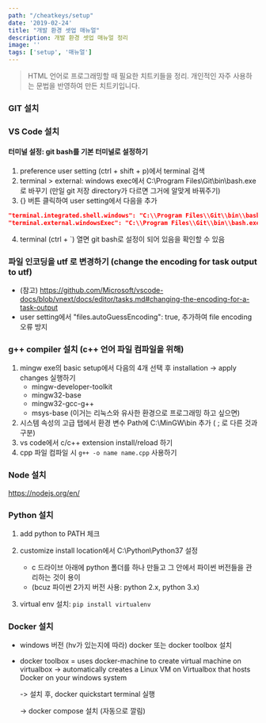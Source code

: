 ```yaml
---
path: "/cheatkeys/setup"
date: '2019-02-24'
title: "개발 환경 셋업 매뉴얼"
description: 개발 환경 셋업 매뉴얼 정리
image: ''
tags: ['setup', '매뉴얼']
---
```

> HTML 언어로 프로그래밍할 때 필요한 치트키들을 정리.
> 개인적인 자주 사용하는 문법을 반영하여 만든 치트키입니다.

### GIT 설치

### VS Code 설치

#### 터미널 설정: git bash를 기본 터미널로 설정하기
1. preference user setting (ctrl + shift + p)에서 terminal 검색
2. terminal > external: windows exec에서 C:\Program Files\Git\bin\bash.exe로 바꾸기 (만일 git 저장 directory가 다르면 그거에 알맞게 바꿔주기)
3. {} 버튼 클릭하여 user setting에서 다음을 추가
```json
"terminal.integrated.shell.windows": "C:\\Program Files\\Git\\bin\\bash.exe",
"terminal.external.windowsExec": "C:\\Program Files\\Git\\bin\\bash.exe",
```
4. terminal (ctrl + `) 열면 git bash로 설정이 되어 있음을 확인할 수 있음

### 파일 인코딩을 utf 로 변경하기 (change the encoding for task output to utf)
- (참고) https://github.com/Microsoft/vscode-docs/blob/vnext/docs/editor/tasks.md#changing-the-encoding-for-a-task-output
- user setting에서 "files.autoGuessEncoding": true, 추가하여 file encoding 오류 방지

### g++ compiler 설치 (c++ 언어 파일 컴파일을 위해)
1. mingw exe의 basic setup에서 다음의 4개 선택 후 installation -> apply changes 실행하기
    - mingw-developer-toolkit
    - mingw32-base
    - mingw32-gcc-g++
    - msys-base (이거는 리눅스와 유사한 환경으로 프로그래밍 하고 싶으면)
2. 시스템 속성의 고급 탭에서 환경 변수 Path에 C:\MinGW\bin 추가 ( ; 로 다른 것과 구분)
3. vs code에서 c/c++ extension install/reload 하기
4. cpp 파일 컴파일 시 `g++ -o name name.cpp` 사용하기

### Node 설치
https://nodejs.org/en/

### Python 설치
1. add python to PATH 체크
2. customize install location에서 C:\Python\Python37 설정
    - c 드라이브 아래에 python 폴더를 하나 만들고 그 안에서 파이썬 버전들을 관리하는 것이 용이
    - (bcuz 파이썬 2가지 버전 사용: python 2.x, python 3.x)

3. virtual env 설치: `pip install virtualenv`

### Docker 설치
- windows 버전 (hv가 있는지에 따라) docker 또는 docker toolbox 설치
- docker toolbox
    = uses docker-machine to create virtual machine on virtualbox
    -> automatically creates a Linux VM on Virtualbox that hosts Docker on your windows system

    -> 설치 후, docker quickstart terminal 실행

    -> docker compose 설치 (자동으로 깔림)